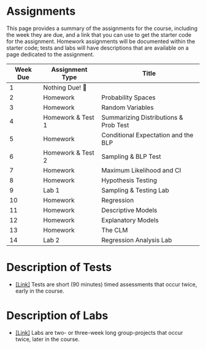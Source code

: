 # Assignments 

This page provides a summary of the assignments for the course, including the week they are due, and a link that you can use to get the starter code for the assignment. Homework assignments will be documented within the starter code; tests and labs will have descriptions that are available on a page dedicated to the assignment. 

| Week Due | Assignment Type     | Title                                 |
|----------|---------------------|---------------------------------------|
| 1        | Nothing Due! :tada: |                                       | 
| 2        | Homework            | Probability Spaces                    | 
| 3        | Homework            | Random Variables                      | 
| 4        | Homework & Test 1   | Summarizing Distributions & Prob Test | 
| 5        | Homework            | Conditional Expectation and the BLP   | 
| 6        | Homework & Test 2   | Sampling & BLP Test                   | 
| 7        | Homework            | Maximum Likelihood and CI             |
| 8        | Homework            | Hypothesis Testing                    |
| 9        | Lab 1               | Sampling & Testing Lab                |
| 10       | Homework            | Regression                            |
| 11       | Homework            | Descriptive Models                    | 
| 12       | Homework            | Explanatory Models                    | 
| 13       | Homework            | The CLM                               | 
| 14       | Lab 2               | Regression Analysis Lab               | 

# Description of Tests

- [[Link]](./tests/index.md) Tests are short (90 minutes) timed assessments that occur twice, early in the course. 

# Description of Labs 

- [[Link]](./labs/index.md) Labs are two- or three-week long group-projects that occur twice, later in the course. 